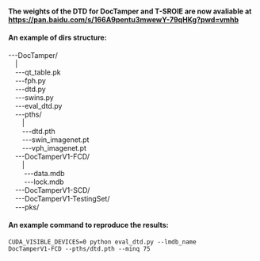 #### The weights of the DTD for DocTamper and T-SROIE are now avaliable at https://pan.baidu.com/s/166A9pentu3mwewY-79qHKg?pwd=vmhb  <Br/>

#### An example of dirs structure: <Br/>

---DocTamper/ <Br/>
&emsp;| <Br/>
&emsp;---qt_table.pk <Br/>
&emsp;---fph.py <Br/>
&emsp;---dtd.py <Br/>
&emsp;---swins.py <Br/>
&emsp;---eval_dtd.py <Br/>
&emsp;---pths/ <Br/>
&emsp;&emsp;| <Br/>
&emsp;&emsp;---dtd.pth <Br/>
&emsp;&emsp;---swin_imagenet.pt <Br/>
&emsp;&emsp;---vph_imagenet.pt <Br/>
&emsp;---DocTamperV1-FCD/ <Br/>
&emsp;&emsp;| <Br/>
&emsp;&emsp; ---data.mdb <Br/>
&emsp;&emsp; ---lock.mdb <Br/>
&emsp;---DocTamperV1-SCD/ <Br/>
&emsp;---DocTamperV1-TestingSet/ <Br/>
&emsp;---pks/ <Br/>
      
#### An example command to reproduce the results: <Br/>

<code>CUDA_VISIBLE_DEVICES=0 python eval_dtd.py --lmdb_name DocTamperV1-FCD --pths/dtd.pth --minq 75</code> <Br/> <Br/> <Br/>
